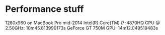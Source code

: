 # Performance stuff
1280x960 on MacBook Pro mid-2014
Intel(R) Core(TM) i7-4870HQ CPU @ 2.50GHz:  10m45.813990173s
GeForce GT 750M GPU:                        14m12.049519483s

